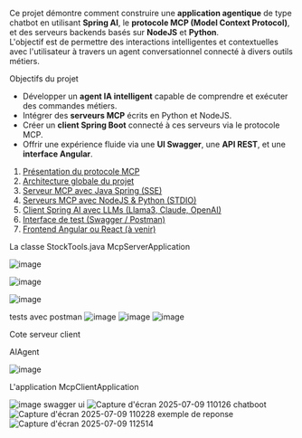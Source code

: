 Ce projet démontre comment construire une **application agentique** de type chatbot en utilisant **Spring AI**, le **protocole MCP (Model Context Protocol)**, et des serveurs backends basés sur **NodeJS** et **Python**.  
L'objectif est de permettre des interactions intelligentes et contextuelles avec l'utilisateur à travers un agent conversationnel connecté à divers outils métiers.


Objectifs du projet

- Développer un **agent IA intelligent** capable de comprendre et exécuter des commandes métiers.
- Intégrer des **serveurs MCP** écrits en Python et NodeJS.
- Créer un **client Spring Boot** connecté à ces serveurs via le protocole MCP.
- Offrir une expérience fluide via une **UI Swagger**, une **API REST**, et une **interface Angular**.

1. [Présentation du protocole MCP](#1-présentation-du-protocole-mcp)
2. [Architecture globale du projet](#2-architecture-globale-du-projet)
3. [Serveur MCP avec Java Spring (SSE)](#3-serveur-mcp-avec-java-spring-sse)
4. [Serveurs MCP avec NodeJS & Python (STDIO)](#4-serveurs-mcp-avec-nodejs--python-stdio)
5. [Client Spring AI avec LLMs (Llama3, Claude, OpenAI)](#5-client-spring-ai-avec-llms-llama3-claude-openai)
6. [Interface de test (Swagger / Postman)](#6-interface-de-test-swagger--postman)
7. [Frontend Angular ou React (à venir)](#7-frontend-angular-ou-react-à-venir)


La classe StockTools.java
McpServerApplication

![image](https://github.com/user-attachments/assets/52e72e26-abab-473e-b60e-20b919b4944a)

![image](https://github.com/user-attachments/assets/5e66ead3-f016-4b32-8fa5-22ec8982c5a4)

![image](https://github.com/user-attachments/assets/dd79b207-a313-43aa-914f-711a8ec474f3)

tests avec postman 
![image](https://github.com/user-attachments/assets/a5e8f055-ea99-4d52-98f0-b7b6330e80b0)
![image](https://github.com/user-attachments/assets/108d6e30-c209-4ed3-93cb-27c1a2bb8fd2)
![image](https://github.com/user-attachments/assets/39321cb3-282c-4fe4-b9c6-7ac60ab5a7d8)


Cote serveur client 

AIAgent 

![image](https://github.com/user-attachments/assets/ef0d884f-b4fc-4905-b0d4-7cd05e5efa65)

L'application McpClientApplication

![image](https://github.com/user-attachments/assets/0d82113c-867e-4a48-9a07-4853b85b2bd8)
swagger ui 
![Capture d'écran 2025-07-09 110126](https://github.com/user-attachments/assets/43fd5d63-bd33-4a85-b659-a7e187adfe82)
chatboot
![Capture d'écran 2025-07-09 110228](https://github.com/user-attachments/assets/b4be4f7d-baf9-4894-adf6-227dfab24278)
exemple de reponse 
![Capture d'écran 2025-07-09 112514](https://github.com/user-attachments/assets/6ad5a2ab-6076-4edc-b11a-aaff37c00eec)

